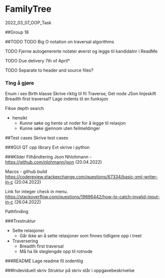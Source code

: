 # FamilyTree
2022_03_07_OOP_Task

##Group 18

##TODO
TODO Big O notation on traversal algorithms

TODO Fjerne autogenererte notater øverst og legge til kandidatnr i ReadMe

TODO Due delivery 7th of April*

TODO Separate to header and source files?

### Ting å gjøre
Enum i sex
Birth klasse
Skrive riktig til fil
Traverse, Get node
JSon linjeskift
Breadth first traversal?
Lage indents til en funksjon

Fikse depth search
- hensikt 
  - Kunne søke og hente ut noder for å legge til relasjon
  - Kunne søke gjennom uten feilmeldinger

##Test cases
Skrive test cases

###GUI
QT cpp library
Evt skrive i python

###Kilder
Filhåndtering Json Nhlohmann -
https://github.com/nlohmann/json
(20.04.2022)

Macos - github build
https://codereview.stackexchange.com/questions/67334/basic-xml-writer-in-c
(20.04.2022)

Link for integer check in menu.
https://stackoverflow.com/questions/19696442/how-to-catch-invalid-input-in-c
(26.04.2022)

Pathfinding

###Trestruktur
- Sette relasjoner
  - Går ikke an å sette relasjoner som finnes tidligere opp i treet
- Traversering
  - Breadth first traversal
  - Må ha lik steglengde opp til rotnode

###README 
Lage readme fil ordentlig

###Indeviduelt skriv
Struktur på skriv står i oppgavebeskrivelse